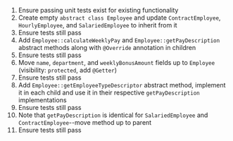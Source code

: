 1. Ensure passing unit tests exist for existing functionality
2. Create empty `abstract class Employee` and update `ContractEmployee`, `HourlyEmployee`, and `SalariedEmployee` to inherit from it
3. Ensure tests still pass
4. Add `Employee::calculateWeeklyPay` and `Employee::getPayDescription` abstract methods along with `@Override` annotation in children
5. Ensure tests still pass
6. Move `name`, `department`, and `weeklyBonusAmount` fields up to `Employee` (visibility: `protected`, add `@Getter`)
7. Ensure tests still pass
8. Add `Employee::getEmployeeTypeDescriptor` abstract method, implement it in each child and use it in their respective `getPayDescription` implementations
9. Ensure tests still pass
10. Note that `getPayDescription` is identical for `SalariedEmployee` and `ContractEmployee`--move method up to parent
11. Ensure tests still pass